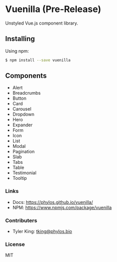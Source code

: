 # Vuenilla (Pre-Release)
Unstyled Vue.js component library.

## Installing

Using npm:

```bash
$ npm install --save vuenilla
```

## Components
- Alert
- Breadcrumbs
- Button
- Card
- Carousel
- Dropdown
- Hero
- Expander
- Form
- Icon
- List
- Modal
- Pagination
- Slab
- Tabs
- Table
- Testimonial
- Tooltip

### Links
- Docs: https://phylos.github.io/vuenilla/
- NPM: https://www.npmjs.com/package/vuenilla

### Contributers
- Tyler King: tking@phylos.bio

### License
MIT
